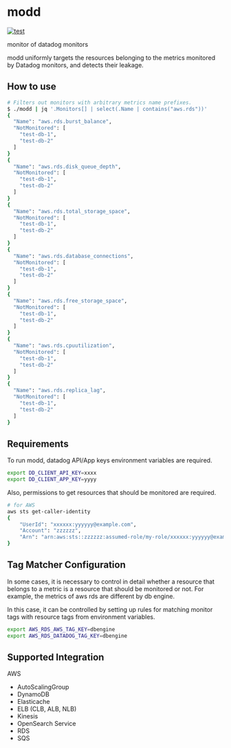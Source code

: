 # modd
[![test](https://github.com/terakoya76/modd/actions/workflows/test.yml/badge.svg)](https://github.com/terakoya76/modd/actions/workflows/test.yml)

monitor of datadog monitors

modd uniformly targets the resources belonging to the metrics monitored by Datadog monitors, and detects their leakage.

## How to use
```bash
# Filters out monitors with arbitrary metrics name prefixes.
$ ./modd | jq '.Monitors[] | select(.Name | contains("aws.rds"))'
{
  "Name": "aws.rds.burst_balance",
  "NotMonitored": [
    "test-db-1",
    "test-db-2"
  ]
}
{
  "Name": "aws.rds.disk_queue_depth",
  "NotMonitored": [
    "test-db-1",
    "test-db-2"
  ]
}
{
  "Name": "aws.rds.total_storage_space",
  "NotMonitored": [
    "test-db-1",
    "test-db-2"
  ]
}
{
  "Name": "aws.rds.database_connections",
  "NotMonitored": [
    "test-db-1",
    "test-db-2"
  ]
}
{
  "Name": "aws.rds.free_storage_space",
  "NotMonitored": [
    "test-db-1",
    "test-db-2"
  ]
}
{
  "Name": "aws.rds.cpuutilization",
  "NotMonitored": [
    "test-db-1",
    "test-db-2"
  ]
}
{
  "Name": "aws.rds.replica_lag",
  "NotMonitored": [
    "test-db-1",
    "test-db-2"
  ]
}
```

## Requirements
To run modd, datadog API/App keys environment variables are required.

```bash
export DD_CLIENT_API_KEY=xxxx
export DD_CLIENT_APP_KEY=yyyy
```

Also, permissions to get resources that should be monitored are required.

```bash
# for AWS
aws sts get-caller-identity
{
    "UserId": "xxxxxx:yyyyyy@example.com",
    "Account": "zzzzzz",
    "Arn": "arn:aws:sts::zzzzzz:assumed-role/my-role/xxxxxx:yyyyyy@example.com"
}
```

## Tag Matcher Configuration

In some cases, it is necessary to control in detail whether a resource that belongs to a metric is a resource that should be monitored or not.
For example, the metrics of aws rds are different by db engine.

In this case, it can be controlled by setting up rules for matching monitor tags with resource tags from environment variables.

```bash
export AWS_RDS_AWS_TAG_KEY=dbengine
export AWS_RDS_DATADOG_TAG_KEY=dbengine
```

## Supported Integration

AWS
* AutoScalingGroup
* DynamoDB
* Elasticache
* ELB (CLB, ALB, NLB)
* Kinesis
* OpenSearch Service
* RDS
* SQS
